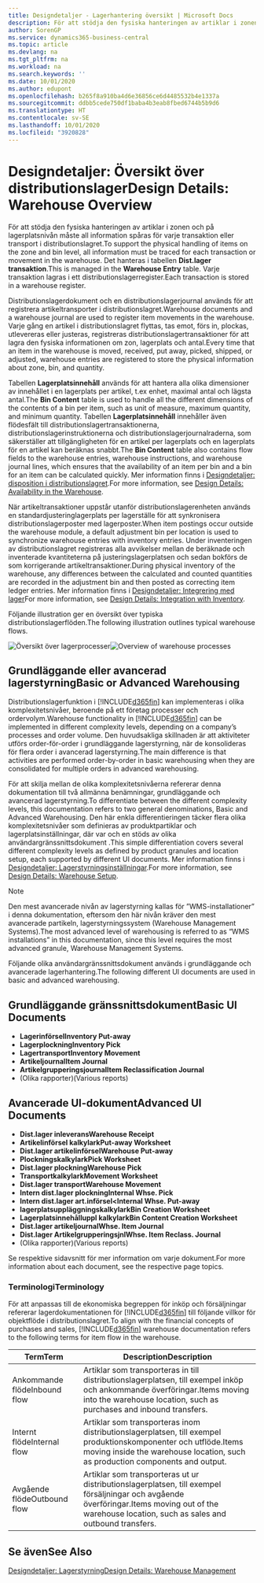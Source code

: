 ```yaml
---
title: Designdetaljer - Lagerhantering översikt | Microsoft Docs
description: För att stödja den fysiska hanteringen av artiklar i zonen och på lagerplatsnivån måste all information spåras för varje transaktion eller transport i distributionslagret. Det hanteras i tabellen **Dist.lager transaktion**. Varje transaktion lagras i ett distributionslagerregister.
author: SorenGP
ms.service: dynamics365-business-central
ms.topic: article
ms.devlang: na
ms.tgt_pltfrm: na
ms.workload: na
ms.search.keywords: ''
ms.date: 10/01/2020
ms.author: edupont
ms.openlocfilehash: b265f8a910ba4d6e36856ce6d4485532b4e1337a
ms.sourcegitcommit: ddbb5cede750df1baba4b3eab8fbed6744b5b9d6
ms.translationtype: HT
ms.contentlocale: sv-SE
ms.lasthandoff: 10/01/2020
ms.locfileid: "3920828"
---
```

# <a name="design-details-warehouse-overview"></a><span data-ttu-id="3ca85-105">Designdetaljer: Översikt över distributionslager</span><span class="sxs-lookup"><span data-stu-id="3ca85-105">Design Details: Warehouse Overview</span></span>
<span data-ttu-id="3ca85-106">För att stödja den fysiska hanteringen av artiklar i zonen och på lagerplatsnivån måste all information spåras för varje transaktion eller transport i distributionslagret.</span><span class="sxs-lookup"><span data-stu-id="3ca85-106">To support the physical handling of items on the zone and bin level, all information must be traced for each transaction or movement in the warehouse.</span></span> <span data-ttu-id="3ca85-107">Det hanteras i tabellen **Dist.lager transaktion**.</span><span class="sxs-lookup"><span data-stu-id="3ca85-107">This is managed in the **Warehouse Entry** table.</span></span> <span data-ttu-id="3ca85-108">Varje transaktion lagras i ett distributionslagerregister.</span><span class="sxs-lookup"><span data-stu-id="3ca85-108">Each transaction is stored in a warehouse register.</span></span>  

<span data-ttu-id="3ca85-109">Distributionslagerdokument och en distributionslagerjournal används för att registrera artikeltransporter i distributionslagret.</span><span class="sxs-lookup"><span data-stu-id="3ca85-109">Warehouse documents and a warehouse journal are used to register item movements in the warehouse.</span></span> <span data-ttu-id="3ca85-110">Varje gång en artikel i distributionslagret flyttas, tas emot, förs in, plockas, utlevereras eller justeras, registreras distributionslagertransaktioner för att lagra den fysiska informationen om zon, lagerplats och antal.</span><span class="sxs-lookup"><span data-stu-id="3ca85-110">Every time that an item in the warehouse is moved, received, put away, picked, shipped, or adjusted, warehouse entries are registered to store the physical information about zone, bin, and quantity.</span></span>

<span data-ttu-id="3ca85-111">Tabellen **Lagerplatsinnehåll** används för att hantera alla olika dimensioner av innehållet i en lagerplats per artikel, t.ex enhet, maximal antal och lägsta antal.</span><span class="sxs-lookup"><span data-stu-id="3ca85-111">The **Bin Content** table is used to handle all the different dimensions of the contents of a bin per item, such as unit of measure, maximum quantity, and minimum quantity.</span></span> <span data-ttu-id="3ca85-112">Tabellen **Lagerplatsinnehåll** innehåller även flödesfält till distributionslagertransaktionerna, distributionslagerinstruktionerna och distributionslagerjournalraderna, som säkerställer att tillgängligheten för en artikel per lagerplats och en lagerplats för en artikel kan beräknas snabbt.</span><span class="sxs-lookup"><span data-stu-id="3ca85-112">The **Bin Content** table also contains flow fields to the warehouse entries, warehouse instructions, and warehouse journal lines, which ensures that the availability of an item per bin and a bin for an item can be calculated quickly.</span></span> <span data-ttu-id="3ca85-113">Mer information finns i [Designdetaljer: disposition i distributionslagret](design-details-availability-in-the-warehouse.md).</span><span class="sxs-lookup"><span data-stu-id="3ca85-113">For more information, see [Design Details: Availability in the Warehouse](design-details-availability-in-the-warehouse.md).</span></span>  

<span data-ttu-id="3ca85-114">När artikeltransaktioner uppstår utanför distributionslagerenheten används en standardjusteringlagerplats per lagerställe för att synkronisera distributionslagerposter med lagerposter.</span><span class="sxs-lookup"><span data-stu-id="3ca85-114">When item postings occur outside the warehouse module, a default adjustment bin per location is used to synchronize warehouse entries with inventory entries.</span></span> <span data-ttu-id="3ca85-115">Under inventeringen av distributionslagret registreras alla avvikelser mellan de beräknade och inventerade kvantiteterna på justeringslagerplatsen och sedan bokförs de som korrigerande artikeltransaktioner.</span><span class="sxs-lookup"><span data-stu-id="3ca85-115">During physical inventory of the warehouse, any differences between the calculated and counted quantities are recorded in the adjustment bin and then posted as correcting item ledger entries.</span></span> <span data-ttu-id="3ca85-116">Mer information finns i [Designdetaljer: Integrering med lager](design-details-integration-with-inventory.md)</span><span class="sxs-lookup"><span data-stu-id="3ca85-116">For more information, see [Design Details: Integration with Inventory](design-details-integration-with-inventory.md).</span></span>  

<span data-ttu-id="3ca85-117">Följande illustration ger en översikt över typiska distributionslagerflöden.</span><span class="sxs-lookup"><span data-stu-id="3ca85-117">The following illustration outlines typical warehouse flows.</span></span>  

<span data-ttu-id="3ca85-118">![Översikt över lagerprocesser](media/design_details_warehouse_management_overview.png "Översikt över lagerprocesser")</span><span class="sxs-lookup"><span data-stu-id="3ca85-118">![Overview of warehouse processes](media/design_details_warehouse_management_overview.png "Overview of warehouse processes")</span></span>  

## <a name="basic-or-advanced-warehousing"></a><span data-ttu-id="3ca85-119">Grundläggande eller avancerad lagerstyrning</span><span class="sxs-lookup"><span data-stu-id="3ca85-119">Basic or Advanced Warehousing</span></span>  
<span data-ttu-id="3ca85-120">Distributionslagerfunktion i [!INCLUDE[d365fin](includes/d365fin_md.md)] kan implementeras i olika komplexitetsnivåer, beroende på ett företag processer och ordervolym.</span><span class="sxs-lookup"><span data-stu-id="3ca85-120">Warehouse functionality in [!INCLUDE[d365fin](includes/d365fin_md.md)] can be implemented in different complexity levels, depending on a company’s processes and order volume.</span></span> <span data-ttu-id="3ca85-121">Den huvudsakliga skillnaden är att aktiviteter utförs order-för-order i grundläggande lagerstyrning, när de konsolideras för flera order i avancerad lagerstyrning.</span><span class="sxs-lookup"><span data-stu-id="3ca85-121">The main difference is that activities are performed order-by-order in basic warehousing when they are consolidated for multiple orders in advanced warehousing.</span></span>  

 <span data-ttu-id="3ca85-122">För att skilja mellan de olika komplexitetsnivåerna refererar denna dokumentation till två allmänna benämningar, grundläggande och avancerad lagerstyrning.</span><span class="sxs-lookup"><span data-stu-id="3ca85-122">To differentiate between the different complexity levels, this documentation refers to two general denominations, Basic and Advanced Warehousing.</span></span> <span data-ttu-id="3ca85-123">Den här enkla differentieringen täcker flera olika komplexitetsnivåer som definieras av produktpartiklar och lagerplatsinställningar, där var och en stöds av olika användargränssnittsdokument .</span><span class="sxs-lookup"><span data-stu-id="3ca85-123">This simple differentiation covers several different complexity levels as defined by product granules and location setup, each supported by different UI documents.</span></span> <span data-ttu-id="3ca85-124">Mer information finns i [Designdetaljer: Lagerstyrningsinställningar](design-details-warehouse-setup.md).</span><span class="sxs-lookup"><span data-stu-id="3ca85-124">For more information, see [Design Details: Warehouse Setup](design-details-warehouse-setup.md).</span></span>  

> [!NOTE]  
>  <span data-ttu-id="3ca85-125">Den mest avancerade nivån av lagerstyrning kallas för ”WMS-installationer” i denna dokumentation, eftersom den här nivån kräver den mest avancerade partikeln, lagerstyrningssystem (Warehouse Management Systems).</span><span class="sxs-lookup"><span data-stu-id="3ca85-125">The most advanced level of warehousing is referred to as “WMS installations” in this documentation, since this level requires the most advanced granule, Warehouse Management Systems.</span></span>  

 <span data-ttu-id="3ca85-126">Följande olika användargränssnittsdokument används i grundläggande och avancerade lagerhantering.</span><span class="sxs-lookup"><span data-stu-id="3ca85-126">The following different UI documents are used in basic and advanced warehousing.</span></span>  

## <a name="basic-ui-documents"></a><span data-ttu-id="3ca85-127">Grundläggande gränssnittsdokument</span><span class="sxs-lookup"><span data-stu-id="3ca85-127">Basic UI Documents</span></span>  

-   <span data-ttu-id="3ca85-128">**Lagerinförsel**</span><span class="sxs-lookup"><span data-stu-id="3ca85-128">**Inventory Put-away**</span></span>  
-   <span data-ttu-id="3ca85-129">**Lagerplockning**</span><span class="sxs-lookup"><span data-stu-id="3ca85-129">**Inventory Pick**</span></span>  
-   <span data-ttu-id="3ca85-130">**Lagertransport**</span><span class="sxs-lookup"><span data-stu-id="3ca85-130">**Inventory Movement**</span></span>  
-   <span data-ttu-id="3ca85-131">**Artikeljournal**</span><span class="sxs-lookup"><span data-stu-id="3ca85-131">**Item Journal**</span></span>  
-   <span data-ttu-id="3ca85-132">**Artikelgrupperingsjournal**</span><span class="sxs-lookup"><span data-stu-id="3ca85-132">**Item Reclassification Journal**</span></span>  
-   <span data-ttu-id="3ca85-133">(Olika rapporter)</span><span class="sxs-lookup"><span data-stu-id="3ca85-133">(Various reports)</span></span>  

## <a name="advanced-ui-documents"></a><span data-ttu-id="3ca85-134">Avancerade UI-dokument</span><span class="sxs-lookup"><span data-stu-id="3ca85-134">Advanced UI Documents</span></span>  

-   <span data-ttu-id="3ca85-135">**Dist.lager inleverans**</span><span class="sxs-lookup"><span data-stu-id="3ca85-135">**Warehouse Receipt**</span></span>  
-   <span data-ttu-id="3ca85-136">**Artikelinförsel kalkylark**</span><span class="sxs-lookup"><span data-stu-id="3ca85-136">**Put-away Worksheet**</span></span>  
-   <span data-ttu-id="3ca85-137">**Dist.lager artikelinförsel**</span><span class="sxs-lookup"><span data-stu-id="3ca85-137">**Warehouse Put-away**</span></span>  
-   <span data-ttu-id="3ca85-138">**Plockningskalkylark**</span><span class="sxs-lookup"><span data-stu-id="3ca85-138">**Pick Worksheet**</span></span>  
-   <span data-ttu-id="3ca85-139">**Dist.lager plockning**</span><span class="sxs-lookup"><span data-stu-id="3ca85-139">**Warehouse Pick**</span></span>  
-   <span data-ttu-id="3ca85-140">**Transportkalkylark**</span><span class="sxs-lookup"><span data-stu-id="3ca85-140">**Movement Worksheet**</span></span>  
-   <span data-ttu-id="3ca85-141">**Dist.lager transport**</span><span class="sxs-lookup"><span data-stu-id="3ca85-141">**Warehouse Movement**</span></span>  
-   <span data-ttu-id="3ca85-142">**Intern dist.lager plockning**</span><span class="sxs-lookup"><span data-stu-id="3ca85-142">**Internal Whse. Pick**</span></span>  
-   <span data-ttu-id="3ca85-143">**Intern dist.lager art.införsel<**</span><span class="sxs-lookup"><span data-stu-id="3ca85-143">**Internal Whse. Put-away**</span></span>  
-   <span data-ttu-id="3ca85-144">**lagerplatsuppläggningskalkylark**</span><span class="sxs-lookup"><span data-stu-id="3ca85-144">**Bin Creation Worksheet**</span></span>  
-   <span data-ttu-id="3ca85-145">**Lagerplatsinnehålluppl kalkylark**</span><span class="sxs-lookup"><span data-stu-id="3ca85-145">**Bin Content Creation Worksheet**</span></span>  
-   <span data-ttu-id="3ca85-146">**Dist.lager artikeljournal**</span><span class="sxs-lookup"><span data-stu-id="3ca85-146">**Whse. Item Journal**</span></span>  
-   <span data-ttu-id="3ca85-147">**Dist.lager Artikelgrupperingsjnl**</span><span class="sxs-lookup"><span data-stu-id="3ca85-147">**Whse. Item Reclass. Journal**</span></span>  
-   <span data-ttu-id="3ca85-148">(Olika rapporter)</span><span class="sxs-lookup"><span data-stu-id="3ca85-148">(Various reports)</span></span>  

<span data-ttu-id="3ca85-149">Se respektive sidavsnitt för mer information om varje dokument.</span><span class="sxs-lookup"><span data-stu-id="3ca85-149">For more information about each document, see the respective page topics.</span></span>  

### <a name="terminology"></a><span data-ttu-id="3ca85-150">Terminologi</span><span class="sxs-lookup"><span data-stu-id="3ca85-150">Terminology</span></span>  
<span data-ttu-id="3ca85-151">För att anpassas till de ekonomiska begreppen för inköp och försäljningar refererar lagerdokumentationen för [!INCLUDE[d365fin](includes/d365fin_md.md)] till följande villkor för objektflöde i distributionslagret.</span><span class="sxs-lookup"><span data-stu-id="3ca85-151">To align with the financial concepts of purchases and sales, [!INCLUDE[d365fin](includes/d365fin_md.md)] warehouse documentation refers to the following terms for item flow in the warehouse.</span></span>  

|<span data-ttu-id="3ca85-152">Term</span><span class="sxs-lookup"><span data-stu-id="3ca85-152">Term</span></span>|<span data-ttu-id="3ca85-153">Description</span><span class="sxs-lookup"><span data-stu-id="3ca85-153">Description</span></span>|  
|----------|---------------------------------------|  
|<span data-ttu-id="3ca85-154">Ankommande flöde</span><span class="sxs-lookup"><span data-stu-id="3ca85-154">Inbound flow</span></span>|<span data-ttu-id="3ca85-155">Artiklar som transporteras in till distributionslagerplatsen, till exempel inköp och ankommande överföringar.</span><span class="sxs-lookup"><span data-stu-id="3ca85-155">Items moving into the warehouse location, such as purchases and inbound transfers.</span></span>|  
|<span data-ttu-id="3ca85-156">Internt flöde</span><span class="sxs-lookup"><span data-stu-id="3ca85-156">Internal flow</span></span>|<span data-ttu-id="3ca85-157">Artiklar som transporteras inom distributionslagerplatsen, till exempel produktionskomponenter och utflöde.</span><span class="sxs-lookup"><span data-stu-id="3ca85-157">Items moving inside the warehouse location, such as production components and output.</span></span>|  
|<span data-ttu-id="3ca85-158">Avgående flöde</span><span class="sxs-lookup"><span data-stu-id="3ca85-158">Outbound flow</span></span>|<span data-ttu-id="3ca85-159">Artiklar som transporteras ut ur distributionslagerplatsen, till exempel försäljningar och avgående överföringar.</span><span class="sxs-lookup"><span data-stu-id="3ca85-159">Items moving out of the warehouse location, such as sales and outbound transfers.</span></span>|  

## <a name="see-also"></a><span data-ttu-id="3ca85-160">Se även</span><span class="sxs-lookup"><span data-stu-id="3ca85-160">See Also</span></span>  
 [<span data-ttu-id="3ca85-161">Designdetaljer: Lagerstyrning</span><span class="sxs-lookup"><span data-stu-id="3ca85-161">Design Details: Warehouse Management</span></span>](design-details-warehouse-management.md)
